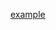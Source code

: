 [example](https://docs.github.com/en/communities/using-templates-to-encourage-useful-issues-and-pull-requests/creating-a-pull-request-template-for-your-repository)
